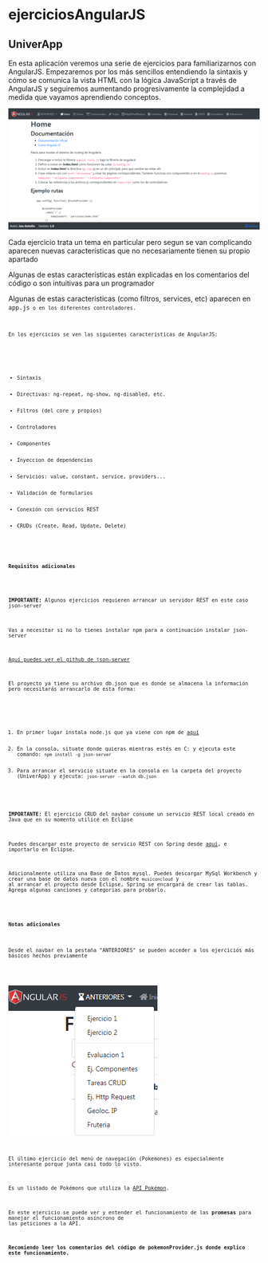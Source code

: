 # ejerciciosAngularJS

<h2>UniverApp</h2>

<p>En esta aplicación veremos una serie de ejercicios para familiarizarnos con AngularJS. 
Empezaremos por los más sencillos entendiendo la sintaxis y cómo se comunica la vista HTML con la lógica JavaScript a través de AngularJS y 
seguiremos aumentando progresivamente la complejidad a medida que vayamos aprendiendo conceptos.</p>

![Alt text](https://github.com/jonantolin/ejerciciosAngularJS/blob/master/resources/Captura_app.PNG)

<p>Cada ejercicio trata un tema en particular pero segun se van complicando aparecen nuevas características que no necesariamente tienen su propio apartado</p>
<p>Algunas de estas características están explicadas en los comentarios del código o son intuitivas para un programador</p>
<p>Algunas de estas características (como filtros, services, etc) aparecen en <code>app.js<code> o en los diferentes controladores.</p>
<p>En los ejercicios se ven las siguientes características de AngularJS:</p>

<ul>
  <li>Sintaxis</li>
  <li>Directivas: ng-repeat, ng-show, ng-disabled, etc.</li>
  <li>Filtros (del core y propios)</li>
  <li>Controladores</li>
  <li>Componentes</li>
  <li>Inyeccion de dependencias</li>
  <li>Servicios: value, constant, service, providers...</li>
  <li>Validación de formularios</li>
  <li>Conexión con servicios REST</li>
  <li>CRUDs (Create, Read, Update, Delete)</li>
</ul>



<h4>Requisitos adicionales</h4>

<p><strong>IMPORTANTE:</strong> Algunos ejercicios requieren arrancar un servidor REST en este caso json-server</p>
<p>Vas a necesitar si no lo tienes instalar npm para a continuación instalar json-server</p>
<p><a href="https://github.com/typicode/json-server" target="_blank">Aquí puedes ver el github de json-server</a></p>
<p>El proyecto ya tiene su archivo db.json que es donde se almacena la información pero necesitarás arrancarlo de esta forma:</p>

<ol>
  <li>En primer lugar instala node.js que ya viene con npm de <a href="https://nodejs.org/es/" target="_blank">aquí</a></li>
  <li>En la consola, situate donde quieras mientras estés en C: y ejecuta este comando: <code>npm install -g json-server</code></li>
  <li>Para arrancar el servicio situate en la consola en la carpeta del proyecto (UniverApp) y ejecuta: <code>json-server --watch db.json</code></li>
</ol>

<p><strong>IMPORTANTE:</strong> El ejercicio CRUD del navbar consume un servicio REST local creado en Java que en su momento utilicé en Eclipse</p>
<p>Puedes descargar este proyecto de servicio REST con Spring desde <a href="https://github.com/jonantolin/apiRestMusicOnClud" target="_blank">aquí</a>, e importarlo en Eclipse.</p>
<p>Adicionalmente utiliza una Base de Datos mysql. Puedes descargar MySql Workbench y crear una base de datos nueva con el nombre <code>musiconcloud</code> y 
al arrancar el proyecto desde Eclipse, Spring se encargará de crear las tablas. Agrega algunas canciones y categorias para probarlo. </p>

<h4>Notas adicionales</h4>
<p>Desde el navbar en la pestaña "ANTERIORES" se pueden acceder a los ejerciciós más básicos hechos previamente</p>

![Alt text](https://github.com/jonantolin/ejerciciosAngularJS/blob/master/resources/Captura_anteriores.PNG)

<p>El último ejercicio del menú de navegación (Pokemones) es especialmente interesante porque junta casi todo lo visto.</p>
<p>Es un listado de Pokémons que utiliza la <a href="https://pokeapi.co/" target="_blank">API Pokémon</a>.</p>
<p>En este ejercicio se puede ver y entender el funcionamiento de las <strong>promesas</strong> para manejar el funcionamiento asíncrono de 
las peticiones a la API.</p>
<p><strong>Recomiendo leer los comentarios del código de pokemonProvider.js donde explico este funcionamiento.</strong></p>
